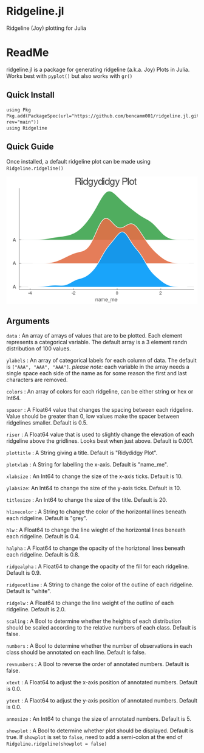 # Ridgeline.jl
Ridgeline (Joy) plotting for Julia


# ReadMe

ridgeline.jl is a package for generating ridgeline (a.k.a. Joy) Plots in Julia. Works best with `pyplot()` but also works with `gr()`

## Quick Install
```
using Pkg
Pkg.add(PackageSpec(url="https://github.com/bencamm001/ridgeline.jl.git", rev="main"))
using Ridgeline
```


## Quick Guide
Once installed, a default ridgeline plot can be made using `Ridgeline.ridgeline()`

![](misc/ridgydidgy.png)

## Arguments

`data` : An array of arrays of values that are to be plotted. Each element represents a categorical variable. The default array is a 3 element randn distribution of 100 values.

`ylabels` : An array of categorical labels for each column of data. The default is `["AAA", "AAA", "AAA"]`. *please note:* each variable in the array needs a single space each side of the name as for some reason the first and last characters are removed.

`colors` : An array of colors for each ridgeline, can be either string or hex or Int64.

`spacer` : A Float64 value that changes the spacing between each ridgeline. Value should be greater than 0, low values make the spacer between ridgelines smaller. Default is 0.5.

`riser` : A Float64 value that is used to slightly change the elevation of each ridgeline above the gridlines. Looks best when just above. Default is 0.001.

`plottitle` : A String giving a title. Default is "Ridydidgy Plot".

`plotxlab` : A String for labelling the x-axis. Default is "name_me".

`xlabsize` : An Int64 to change the size of the x-axis ticks. Default is 10.

`ylabsize`: An Int64 to change the size of the y-axis ticks. Default is 10.

`titlesize` : An Int64 to change the size of the title. Default is 20.

`hlinecolor` : A String to change the color of the horizontal lines beneath each ridgeline. Default is "grey".

`hlw` : A Float64 to change the line wieght of the horizontal lines beneath each ridgeline. Default is 0.4.

`halpha` : A Float64 to change the opacity of the horiztonal lines beneath each ridgeline. Default is 0.8.

`ridgealpha` : A Float64 to change the opacity of the fill for each ridgeline. Default is 0.9.

`ridgeoutline` : A String to change the color of the outline of each ridgeline. Default is "white".

`ridgelw` : A Float64 to change the line weight of the outline of each ridgeline. Default is 2.0.

`scaling` : A Bool to determine whether the heights of each distribution should be scaled according to the relative numbers of each class. Default is false.

`numbers` : A Bool to determine whether the number of observations in each class should be annotated on each line. Default is false.

`revnumbers` : A Bool to reverse the order of annotated numbers. Default is false.

`xtext` : A Float64 to adjust the x-axis position of annotated numbers. Default is 0.0.

`ytext` : A Flaot64 to adjust the y-axis position of annotated numbers. Default is 0.0.

`annosize` : An Int64 to change the size of annotated numbers. Default is 5.

`showplot` : A Bool to determine whether plot should be displayed. Default is true. If `showplot` is set to `false`, need to add a semi-colon at the end of `Ridgeline.ridgeline(showplot = false)`

